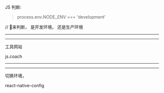 JS 判断:



> process.env.NODE_ENV === 'development'




// 来判断， 是开发环境， 还是生产环境





<hr>



<hr>

工具网站

js.coach
<hr>




<hr>



切换环境，



react-native-config